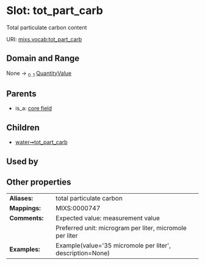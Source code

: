 
# Slot: tot_part_carb


Total particulate carbon content

URI: [mixs.vocab:tot_part_carb](https://w3id.org/mixs/vocab/tot_part_carb)


## Domain and Range

None &#8594;  <sub>0..1</sub> [QuantityValue](QuantityValue.md)

## Parents

 *  is_a: [core field](core_field.md)

## Children

 *  [water➞tot_part_carb](water_tot_part_carb.md)

## Used by


## Other properties

|  |  |  |
| --- | --- | --- |
| **Aliases:** | | total particulate carbon |
| **Mappings:** | | MIXS:0000747 |
| **Comments:** | | Expected value: measurement value |
|  | | Preferred unit: microgram per liter, micromole per liter |
| **Examples:** | | Example(value='35 micromole per liter', description=None) |

